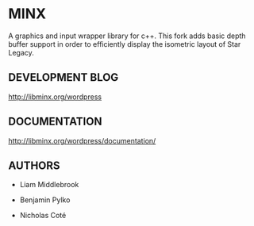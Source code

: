 MINX
====

A graphics and input wrapper library for c++. This fork adds basic depth buffer support in order to efficiently display the isometric layout of Star Legacy.

## DEVELOPMENT BLOG

http://libminx.org/wordpress

## DOCUMENTATION

http://libminx.org/wordpress/documentation/

## AUTHORS

* Liam Middlebrook

* Benjamin Pylko

* Nicholas Coté
